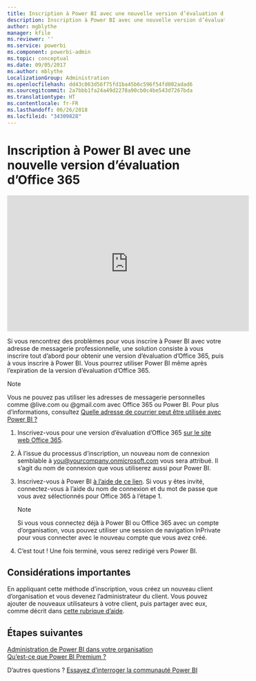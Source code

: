 ```yaml
---
title: Inscription à Power BI avec une nouvelle version d’évaluation d’Office 365
description: Inscription à Power BI avec une nouvelle version d’évaluation d’Office 365
author: mgblythe
manager: kfile
ms.reviewer: ''
ms.service: powerbi
ms.component: powerbi-admin
ms.topic: conceptual
ms.date: 09/05/2017
ms.author: mblythe
LocalizationGroup: Administration
ms.openlocfilehash: dd43c063d56f75fd1ba45b6c596f54fd002adad6
ms.sourcegitcommit: 2a7bbb1fa24a49d2278a90cb0c4be543d7267bda
ms.translationtype: HT
ms.contentlocale: fr-FR
ms.lasthandoff: 06/26/2018
ms.locfileid: "34309828"
---
```

# <a name="signing-up-for-power-bi-with-a-new-office-365-trial"></a>Inscription à Power BI avec une nouvelle version d’évaluation d’Office 365
<iframe width="560" height="315" src="https://www.youtube.com/embed/gbSuFST-Nx4?showinfo=0" frameborder="0" allowfullscreen></iframe>

Si vous rencontrez des problèmes pour vous inscrire à Power BI avec votre adresse de messagerie professionnelle, une solution consiste à vous inscrire tout d’abord pour obtenir une version d’évaluation d’Office 365, puis à vous inscrire à Power BI.  Vous pourrez utiliser Power BI même après l’expiration de la version d’évaluation d’Office 365.

> [!NOTE]
> Vous ne pouvez pas utiliser les adresses de messagerie personnelles comme @live.com ou @gmail.com avec Office 365 ou Power BI. Pour plus d’informations, consultez [Quelle adresse de courrier peut être utilisée avec Power BI ?](service-self-service-signup-for-power-bi.md#what-email-address-can-be-used-with-power-bi)
> 
> 

1. Inscrivez-vous pour une version d’évaluation d’Office 365 [sur le site web Office 365](https://go.microsoft.com/fwlink/p/?LinkID=403802).
2. À l’issue du processus d’inscription, un nouveau nom de connexion semblable à you@yourcompany.onmicrosoft.com vous sera attribué.  Il s’agit du nom de connexion que vous utiliserez aussi pour Power BI.
3. Inscrivez-vous à Power BI [à l’aide de ce lien](https://portal.office.com/Start/Confirm?Sku=a403ebcc-fae0-4ca2-8c8c-7a907fd6c235&ru=https%3A%2F%2Fapp.powerbi.com%3FredirectedFromSignup%3D1%26noSignUpCheck%3D1).  Si vous y êtes invité, connectez-vous à l’aide du nom de connexion et du mot de passe que vous avez sélectionnés pour Office 365 à l’étape 1.
   
   > [!NOTE]
   > Si vous vous connectez déjà à Power BI ou Office 365 avec un compte d’organisation, vous pouvez utiliser une session de navigation InPrivate pour vous connecter avec le nouveau compte que vous avez créé.
   > 
   > 
4. C’est tout !  Une fois terminé, vous serez redirigé vers Power BI.

## <a name="important-considerations"></a>Considérations importantes
En appliquant cette méthode d’inscription, vous créez un nouveau client d’organisation et vous devenez l’administrateur du client. Vous pouvez ajouter de nouveaux utilisateurs à votre client, puis partager avec eux, comme décrit dans [cette rubrique d’aide](https://support.office.com/en-sg/article/Add-users-individually-to-Office-365---Admin-Help-1970f7d6-03b5-442f-b385-5880b9c256ec?ui=en-US&rs=en-SG&ad=SG).

## <a name="next-steps"></a>Étapes suivantes
[Administration de Power BI dans votre organisation](service-admin-administering-power-bi-in-your-organization.md)  
[Qu’est-ce que Power BI Premium ?](service-premium.md)  

D’autres questions ? [Essayez d’interroger la communauté Power BI](http://community.powerbi.com/)

